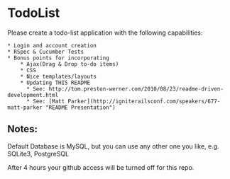 TodoList
========


  Please create a todo-list application with the following capabilities:

    * Login and account creation    
    * RSpec & Cucumber Tests
    * Bonus points for incorporating      
        * Ajax(Drag & Drop to-do items)
        * CSS
        * Nice templates/layouts
        * Updating THIS README 
          * See: http://tom.preston-werner.com/2010/08/23/readme-driven-development.html
          * See: [Matt Parker](http://igniterailsconf.com/speakers/677-matt-parker "README Presentation")
        
      
    



Notes:
------

Default Database is MySQL, but you can use any other one you like, e.g. SQLite3, PostgreSQL

After 4 hours your github access will be turned off for this repo.

